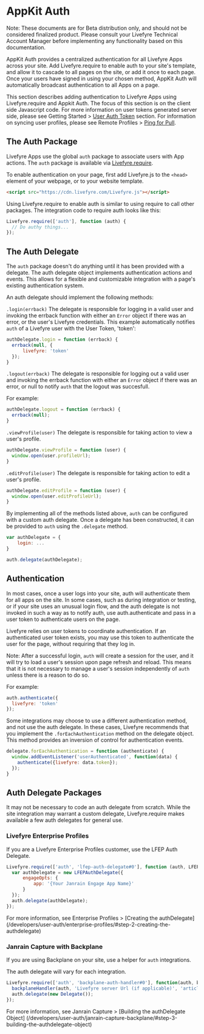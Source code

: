# AppKit Auth

Note: These documents are for Beta distribution only, and should not be considered finalized product. Please consult your Livefyre Technical Account Manager before implementing any functionality based on this documentation.



AppKit Auth provides a centralized authentication for all Livefyre Apps across your site. Add Livefyre.require to enable auth to your site's template, and allow it to cascade to all pages on the site, or add it once to each page. Once your users have signed in using your chosen  method, AppKit Auth will automatically broadcast authentication to all Apps on a page.


This section describes adding authentication to Livefyre Apps using Livefyre.require and Appkit Auth. The focus of this section is on the client side Javascript code. For more information on user tokens generated server side, please see Getting Started > [User Auth Token](/developers/getting-started/tokens/auth/) section. For information on syncing user profiles, please see Remote Profiles > [Ping for Pull](/developers/user-auth/remote-profiles/). 

## The Auth Package

Livefyre Apps use the global `auth` package to associate users with App actions. The `auth` package is available via [Livefyre.require](/beta-docs/livefyre-require/). 

To enable authentication on your page, first add Livefyre.js to the `<head>` element of your webpage, or to your website template.

```html
<script src="https://cdn.livefyre.com/Livefyre.js"></script>
```

Using Livefyre.require to enable auth is similar to using require to call other packages. The integration code to require auth looks like this:

```javascript
Livefyre.require(['auth'], function (auth) {
  // Do authy things...
});
```

## The Auth Delegate

The `auth` package doesn't do anything until it has been provided with a delegate. The auth delegate object implements authentication actions and events. This allows for a flexible and customizable integration with a page's existing authentication system.

An auth delegate should implement the following methods:

`.login(errback)` The delegate is responsible for logging in a valid user and invoking the errback function with either an `Error` object if there was an error, or the user's Livefyre credentials. 
This example automatically notifies `auth` of a Livefyre user with the User Token, 'token':

```javascript
authDelegate.login = function (errback) {
  errback(null, {
      livefyre: 'token'
  });
}
```

`.logout(errback)` The delegate is responsible for logging out a valid user and invoking the errback function with either an `Error` object if there was an error, or null to notify `auth` that the logout was succesfull.

For example:

```javascript
authDelegate.logout = function (errback) {
  errback(null);
}
```

`.viewProfile(user)` The delegate is responsible for taking action to view a user's profile.

```javascript
authDelegate.viewProfile = function (user) {
  window.open(user.profileUrl);
}
```

`.editProfile(user)` The delegate is responsible for taking action to edit a user's profile.

```javascript
authDelegate.editProfile = function (user) {
  window.open(user.editProfileUrl);
}
```

By implementing all of the methods listed above, `auth` can be configured with a custom auth delegate. Once a delegate has been constructed, it can be provided to `auth` using the `.delegate` method.

```javascript
var authDelegate = {
    login: ...
}

auth.delegate(authDelegate);
```

## Authentication

In most cases, once a user logs into your site, auth will authenticate them for all apps on the site. In some cases, such as during integration or testing, or if your site uses an unusual login flow, and the auth delegate is not invoked in such a way as to notify auth, use auth.authenticate and pass in a user token to authenticate users on the page.

Livefyre relies on user tokens to coordinate authentication. If an authenticated user token exists, you may use this token to authenticate the user for the page, without requiring that they log in.


Note: After a successful login, `auth` will create a session for the user, and it will try to load a user's session upon page refresh and reload. This means that it is not necessary to manage a user's session independently of `auth` unless there is a reason to do so.

For example:

```javascript
auth.authenticate({
  livefyre: 'token'
});
```


Some integrations may choose to use a different authentication method, and not use the auth delegate. In these cases, Livefyre recommends that you implement the `.forEachAuthentication` method on the delegate object. This method provides an inversion of control for authentication events.

```javascript
delegate.forEachAuthentication = function (authenticate) {
  window.addEventListener('userAuthenticated', function(data) {
    authenticate({livefyre: data.token});
  });
}
```

## Auth Delegate Packages

It may not be necessary to code an auth delegate from scratch. While the site integration may warrant a custom delegate, Livefyre.require makes available a few auth delegates for general use.

### Livefyre Enterprise Profiles

If you are a Livefyre Enterprise Profiles customer, use the LFEP Auth Delegate. 

```javascript
Livefyre.require(['auth', 'lfep-auth-delegate#0'], function (auth, LFEPDelegate) {
  var authDelegate = new LFEPAuthDelegate({
      engageOpts: {
          app: '{Your Janrain Engage App Name}'
      }
  });
  auth.delegate(authDelegate);
});
```

For more information, see Enterprise Profiles > [Creating the authDelegate] (/developers/user-auth/enterprise-profiles/#step-2-creating-the-authdelegate)


### Janrain Capture with Backplane

If you are using Backplane on your site, use a helper for `auth` integrations.

The auth delegate will vary for each integration.

```javascript
Livefyre.require(['auth', 'backplane-auth-handler#0'], function(auth, backplaneHandler) {
  backplaneHandler(auth, 'Livefyre server Url (if applicable)', 'articleId', 'siteId');
  auth.delegate(new Delegate());
});
```

For more information, see Janrain Capture > [Building the authDelegate Object] (/developers/user-auth/janrain-capture-backplane/#step-3-building-the-authdelegate-object)
